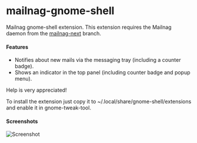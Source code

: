 # mailnag-gnome-shell

Mailnag gnome-shell extension.
This extension requires the Mailnag daemon from the [mailnag-next](https://github.com/pulb/mailnag/tree/mailnag-next) branch.

#### Features
* Notifies about new mails via the messaging tray (including a counter badge).
* Shows an indicator in the top panel (including counter badge and popup menu).

Help is very appreciated!

To install the extension just copy it to ~/.local/share/gnome-shell/extensions and enable it in gnome-tweak-tool.

#### Screenshots
![Screenshot](https://raw.github.com/pulb/mailnag-gnome-shell/docs/docs/screenshots/mailnag-gnome-shell.png)
